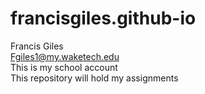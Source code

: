 # francisgiles.github-io
Francis Giles  
Fgiles1@my.waketech.edu  
This is my school account  
This repository will hold my assignments



